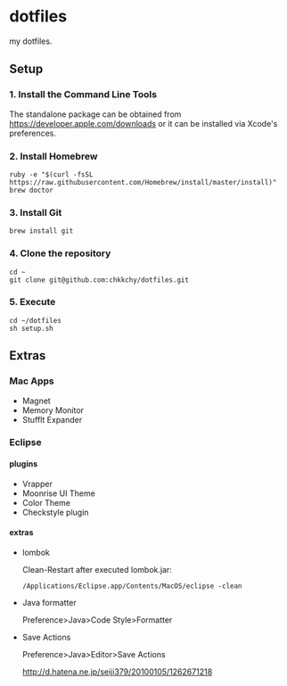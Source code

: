 
# dotfiles
my dotfiles.

## Setup
### 1. Install the Command Line Tools
The standalone package can be obtained from <https://developer.apple.com/downloads> or it can be installed via Xcode's preferences.

### 2. Install Homebrew
```
ruby -e "$(curl -fsSL https://raw.githubusercontent.com/Homebrew/install/master/install)"
brew doctor
```

### 3. Install Git
```
brew install git
```
### 4. Clone the repository
```
cd ~
git clone git@github.com:chkkchy/dotfiles.git
```

### 5. Execute
```
cd ~/dotfiles
sh setup.sh
```

## Extras
### Mac Apps
- Magnet
- Memory Monitor
- Stufflt Expander

### Eclipse
#### plugins
- Vrapper
- Moonrise UI Theme
- Color Theme
- Checkstyle plugin

#### extras
- lombok
	
	Clean-Restart after executed lombok.jar:
	
	```
	/Applications/Eclipse.app/Contents/MacOS/eclipse -clean
	```
	
- Java formatter

	Preference>Java>Code Style>Formatter
	

- Save Actions

	Preference>Java>Editor>Save Actions
	
	<http://d.hatena.ne.jp/seiji379/20100105/1262671218>
